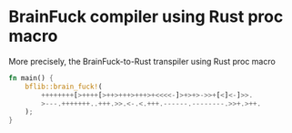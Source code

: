 # BrainFuck compiler using Rust proc macro
More precisely, the BrainFuck-to-Rust transpiler using Rust proc macro

```rust
fn main() {
    bflib::brain_fuck!(
        ++++++++[>++++[>++>+++>+++>+<<<<-]>+>+>->>+[<]<-]>>.
        >---.+++++++..+++.>>.<-.<.+++.------.--------.>>+.>++.
    );
}
```